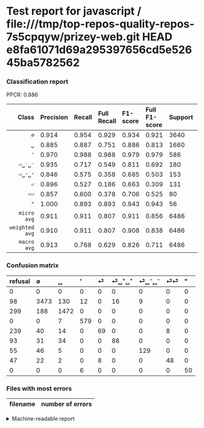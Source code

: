 # Test report for javascript / file:///tmp/top-repos-quality-repos-7s5cpqyw/prizey-web.git HEAD e8fa61071d69a295397656cd5e52645ba5782562

### Classification report

PPCR: 0.886

| Class | Precision | Recall | Full Recall | F1-score | Full F1-score | Support | Full Support | PPCR |
|------:|:----------|:-------|:------------|:---------|:---------|:--------|:-------------|:-----|
| `∅` | 0.914| 0.954| 0.929| 0.934| 0.921| 3640| 3738| 0.974 |
| `␣` | 0.885| 0.887| 0.751| 0.886| 0.813| 1660| 1959| 0.847 |
| `'` | 0.970| 0.988| 0.988| 0.979| 0.979| 586| 586| 1.000 |
| `⏎␣⁻␣⁻` | 0.935| 0.717| 0.549| 0.811| 0.692| 180| 235| 0.766 |
| `⏎␣⁺␣⁺` | 0.846| 0.575| 0.358| 0.685| 0.503| 153| 246| 0.622 |
| `⏎` | 0.896| 0.527| 0.186| 0.663| 0.309| 131| 370| 0.354 |
| `⏎⏎` | 0.857| 0.600| 0.378| 0.706| 0.525| 80| 127| 0.630 |
| `"` | 1.000| 0.893| 0.893| 0.943| 0.943| 56| 56| 1.000 |
| `micro avg` | 0.911| 0.911| 0.807| 0.911| 0.856| 6486| 7317| 0.886 |
| `weighted avg` | 0.910| 0.911| 0.807| 0.908| 0.838| 6486| 7317| 0.886 |
| `macro avg` | 0.913| 0.768| 0.629| 0.826| 0.711| 6486| 7317| 0.886 |

### Confusion matrix

|refusal|  ∅| ␣| '| ⏎| ⏎␣⁺␣⁺| ⏎␣⁻␣⁻| ⏎⏎| "| 
|:---|:---|:---|:---|:---|:---|:---|:---|:---|
|0 |0 |0 |0 |0 |0 |0 |0 |0 |
|98 |3473 |130 |12 |0 |16 |9 |0 |0 |
|299 |188 |1472 |0 |0 |0 |0 |0 |0 |
|0 |0 |7 |579 |0 |0 |0 |0 |0 |
|239 |40 |14 |0 |69 |0 |0 |8 |0 |
|93 |31 |34 |0 |0 |88 |0 |0 |0 |
|55 |46 |5 |0 |0 |0 |129 |0 |0 |
|47 |22 |2 |0 |8 |0 |0 |48 |0 |
|0 |0 |0 |6 |0 |0 |0 |0 |50 |

### Files with most errors

| filename | number of errors|
|:----:|:-----|

<details>
    <summary>Machine-readable report</summary>
```json
{
  "cl_report": {"\"": {"f1-score": 0.9433962264150945, "precision": 1.0, "recall": 0.8928571428571429, "support": 56}, "\u0027": {"f1-score": 0.9788672865595943, "precision": 0.9698492462311558, "recall": 0.9880546075085325, "support": 586}, "macro avg": {"f1-score": 0.825879389510775, "precision": 0.9128244009204807, "recall": 0.7675409050062184, "support": 6486}, "micro avg": {"f1-score": 0.9108849830403947, "precision": 0.9108849830403947, "recall": 0.9108849830403947, "support": 6486}, "weighted avg": {"f1-score": 0.9079844098816282, "precision": 0.9101518755463185, "recall": 0.9108849830403947, "support": 6486}, "\u2205": {"f1-score": 0.9336021505376343, "precision": 0.9139473684210526, "recall": 0.9541208791208792, "support": 3640}, "\u23ce": {"f1-score": 0.6634615384615385, "precision": 0.8961038961038961, "recall": 0.5267175572519084, "support": 131}, "\u23ce\u23ce": {"f1-score": 0.7058823529411764, "precision": 0.8571428571428571, "recall": 0.6, "support": 80}, "\u23ce\u2423\u207a\u2423\u207a": {"f1-score": 0.6848249027237354, "precision": 0.8461538461538461, "recall": 0.5751633986928104, "support": 153}, "\u23ce\u2423\u207b\u2423\u207b": {"f1-score": 0.8113207547169811, "precision": 0.9347826086956522, "recall": 0.7166666666666667, "support": 180}, "\u2423": {"f1-score": 0.8856799037304453, "precision": 0.8846153846153846, "recall": 0.8867469879518072, "support": 1660}},
  "cl_report_full": {"\"": {"f1-score": 0.9433962264150945, "precision": 1.0, "recall": 0.8928571428571429, "support": 56}, "\u0027": {"f1-score": 0.9788672865595943, "precision": 0.9698492462311558, "recall": 0.9880546075085325, "support": 586}, "macro avg": {"f1-score": 0.71052193674665, "precision": 0.9128244009204807, "recall": 0.6290651239617469, "support": 7317}, "micro avg": {"f1-score": 0.8560457871477215, "precision": 0.9108849830403947, "recall": 0.8074347410140769, "support": 7317}, "weighted avg": {"f1-score": 0.8377529591292097, "precision": 0.9077315571304904, "recall": 0.8074347410140769, "support": 7317}, "\u2205": {"f1-score": 0.9214645794640488, "precision": 0.9139473684210526, "recall": 0.9291064740502942, "support": 3738}, "\u23ce": {"f1-score": 0.3087248322147651, "precision": 0.8961038961038961, "recall": 0.1864864864864865, "support": 370}, "\u23ce\u23ce": {"f1-score": 0.5245901639344263, "precision": 0.8571428571428571, "recall": 0.3779527559055118, "support": 127}, "\u23ce\u2423\u207a\u2423\u207a": {"f1-score": 0.5028571428571429, "precision": 0.8461538461538461, "recall": 0.35772357723577236, "support": 246}, "\u23ce\u2423\u207b\u2423\u207b": {"f1-score": 0.6916890080428953, "precision": 0.9347826086956522, "recall": 0.548936170212766, "support": 235}, "\u2423": {"f1-score": 0.8125862544852333, "precision": 0.8846153846153846, "recall": 0.7514037774374681, "support": 1959}},
  "ppcr": 0.8864288642886429
}
```
</details>
